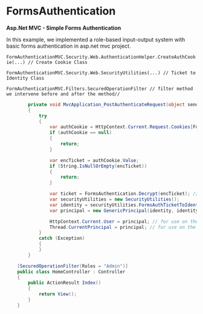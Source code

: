 # FormsAuthentication
**Asp.Net MVC - Simple Forms Authentication**

In this example, we implemented a role-based input-output system with basic forms authentication in asp.net mvc project.

`FormAuthenticationMVC.Security.Web.AuthenticationHelper.CreateAuthCookie(...) // Create Cookie Class`

`FormAuthenticationMVC.Security.Web.SecurityUtilities(...) // Ticket to Identity Class`

`FormAuthenticationMVC.Filters.SecuredOperationFilter // filter method we intervene before and after the method// `

```csharp
        private void MvcApplication_PostAuthenticateRequest(object sender, EventArgs e)
        {
            try
            {
                var authCookie = HttpContext.Current.Request.Cookies[FormsAuthentication.FormsCookieName];
                if (authCookie == null)
                {
                    return;
                }

                var encTicket = authCookie.Value;
                if (String.IsNullOrEmpty(encTicket))
                {
                    return;
                }

                var ticket = FormsAuthentication.Decrypt(encTicket); // ticket solve.
                var securityUtilities = new SecurityUtilities();
                var identity = securityUtilities.FormsAuthTicketToIdentity(ticket); // We create identity from solved ticket.
                var principal = new GenericPrincipal(identity, identity.Roles); // Create Principal

                HttpContext.Current.User = principal; // for use on the web side
                Thread.CurrentPrincipal = principal; // for use on the back-end
            }
            catch (Exception)
            {
            }
        }
```
```csharp
    [SecuredOperationFilter(Roles = "Admin")]
    public class HomeController : Controller
    {
        public ActionResult Index()
        {
            return View();
        }
    }
```
